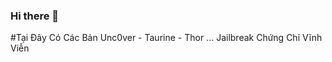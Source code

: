 ### Hi there 👋
#Tại Đây Có Các Bản Unc0ver - Taurine - Thor ... Jailbreak Chứng Chỉ Vĩnh Viễn
<!--
**dnios/dnios** is a ✨ _special_ ✨ repository because its `README.md` (this file) appears on your GitHub profile.

Here are some ideas to get you started:

- 🔭 I’m currently working on ...
- 🌱 I’m currently learning ...
- 👯 I’m looking to collaborate on ...
- 🤔 I’m looking for help with ...
- 💬 Ask me about ...
- 📫 How to reach me: ...
- 😄 Pronouns: ...
- ⚡ Fun fact: ...
-->
